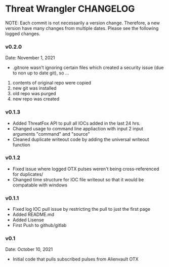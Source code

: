 # Threat Wrangler CHANGELOG

NOTE: Each commit is not necessarily a version change. Therefore, a new version have many changes from multiple dates. 
Please see the following logged changes.

### v0.2.0
Date: November 1, 2021
* .gitnore wasn't ignoring certain files which created a security issue (due to non up to date git), so ...
1. contents of original repo were copied
2. new git was installed
3. old repo was purged
4. new repo was created 

### v0.1.3

* Added ThreatFox API to pull all IOCs added in the last 24 hrs.
* Changed usage to command line appliaction with input 2 input arguments "command" and "source"
* Cleaned duplicate writeout code by adding the universal writeout function

### v0.1.2

* Fixed issue where logged OTX pulses weren't being cross-referenced for duplicates/
* Changed time structure for IOC file writeout so that it would be compatable with windows

### v0.1.1

* Fixed log IOC pull issue by restricting the pull to just the first page
* Added README.md
* Added Lisense
* First Push to github/gitlab

### v0.1
Date: October 10, 2021
* Initial code that pulls subscribed pulses from Alienvault OTX
